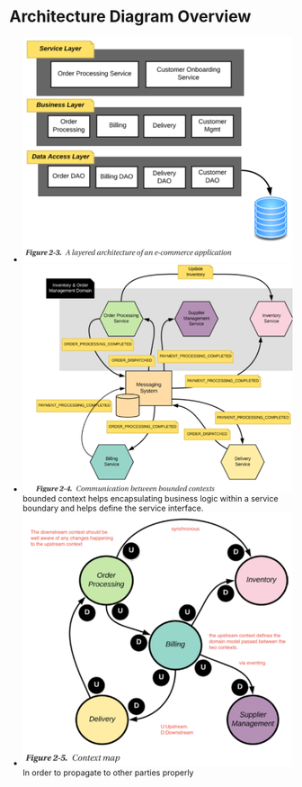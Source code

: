 # Architecture Diagram Overview

* ![SOA Layered Diagram](diagram-soa-layered.png)
* ![Bounded-context Diagram](diagram-bounded-context.png)bounded context helps encapsulating business logic within a service boundary and helps define the service interface.
* ![Context Map Diagram](diagram-context-map.png)In order to propagate to other parties properly
